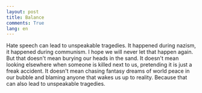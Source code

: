 ```yaml
---
layout: post
title: Balance
comments: True
lang: en
---
```


Hate speech can lead to unspeakable tragedies. It happened during nazism, it happened during communism. I hope we will never let that happen again. But that doesn't mean burying our heads in the sand. It doesn't mean looking elsewhere when someone is killed next to us, pretending it is just a freak accident. It doesn't mean chasing fantasy dreams of world peace in our bubble and blaming anyone that wakes us up to reality. Because that can also lead to unspeakable tragedies.
